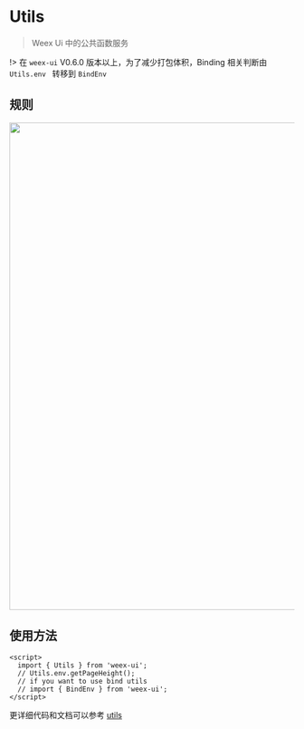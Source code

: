 # Utils

> Weex Ui 中的公共函数服务

!> 在 `weex-ui` V0.6.0 版本以上，为了减少打包体积，Binding 相关判断由 `Utils.env ` 转移到 `BindEnv`

## 规则
<img src="https://img.alicdn.com/tfs/TB1t2Y7nN9YBuNjy0FfXXXIsVXa-2952-1096.png" width="860"/>

## 使用方法

```vue
<script>
  import { Utils } from 'weex-ui';
  // Utils.env.getPageHeight();
  // if you want to use bind utils
  // import { BindEnv } from 'weex-ui';
</script>
```
更详细代码和文档可以参考 [utils](https://github.com/alibaba/weex-ui/blob/master/packages/utils)
